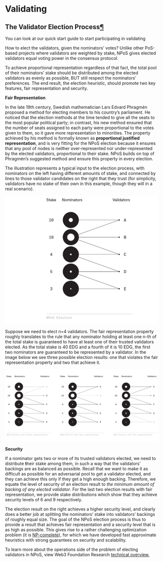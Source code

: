 # Validating

## The Validator Election Process[¶]() <a id="the-election-process"></a>

You can look at our quick start guide to start participating in validating

How to elect the validators, given the nominators’ votes? Unlike other PoS-based projects where validators are weighted by stake, NPoS gives elected validators equal voting power in the consensus protocol.

To achieve proportional representation regardless of that fact, the total pool of their nominators’ stake should be distributed among the elected validators as evenly as possible, BUT still respect the nominators’ preferences. The end result, the election heuristic, should promote two key features, fair representation and security.

**Fair Representation**

In the late 19th century, Swedish mathematician Lars Edvard Phragmén proposed a method for electing members to his country’s parliament. He noticed that the election methods at the time tended to give all the seats to the most popular political party; in contrast, his new method ensured that the number of seats assigned to each party were proportional to the votes given to them, so it gave more representation to minorities. The property achieved by his method is formally known as **proportional justified representation**, and is very fitting for the NPoS election because it ensures that any pool of nodes is neither over-represented nor under-represented by the elected validators, proportional to their stake. NPoS builds on top of Phragmén’s suggested method and ensure this property in every election.

The illustration represents a typical input to the election process, with nominators on the left having different amounts of stake, and connected by lines to those validator candidates on the right that they trust \(for simplicity, validators have no stake of their own in this example, though they will in a real scenario\).

![](../../../.gitbook/assets/image%20%286%29%20%281%29.png)

Suppose we need to elect n=4 validators. The fair representation property roughly translates to the rule that any nominator holding at least one n-th of the total stake is guaranteed to have at least one of their trusted validators elected. As the total stake is 40 EDG and a fourth of it is 10 EDG, the first two nominators are guaranteed to be represented by a validator. In the image below we see three possible election results: one that violates the fair representation property and two that achieve it.

![](../../../.gitbook/assets/image%20%282%29%20%281%29%20%281%29.png)

**Security**

If a nominator gets two or more of its trusted validators elected, we need to distribute **t**heir stake among them, in such a way that the validators’ backings are as balanced as possible. Recall that we want to make it as difficult as possible for an adversarial pool to get a validator elected, and they can achieve this only if they get a high enough backing. Therefore, we equate the level of security of an election result to _the minimum amount of backing of any elected validator_. For the last two election results with fair representation, we provide stake distributions which show that they achieve security levels of 6 and 9 respectively.

The election result on the right achieves a higher security level, and clearly does a better job at splitting the nominators’ stake into validators’ backings of roughly equal size. The goal of the NPoS election process is thus to provide a result that achieves fair representation and a security level that is as high as possible. This gives rise to a rather challenging optimization problem \(it is [NP-complete](https://www.britannica.com/science/NP-complete-problem)\), for which we have developed fast approximate heuristics with strong guarantees on security and scalability.

To learn more about the operations side of the problem of electing validators in NPoS, view Web3 Foundation Research [technical overview.](https://research.web3.foundation/en/latest/polkadot/NPoS/1.%20Overview.html)

